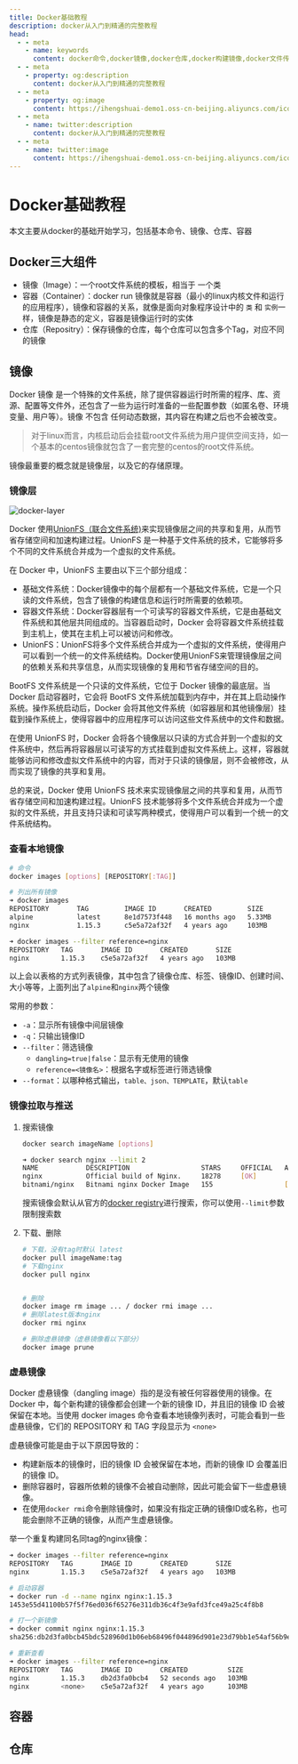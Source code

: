 ```yaml
---
title: Docker基础教程
description: docker从入门到精通的完整教程
head:
  - - meta
    - name: keywords
      content: docker命令,docker镜像,docker仓库,docker构建镜像,docker文件传输
  - - meta
    - property: og:description
      content: docker从入门到精通的完整教程
  - - meta
    - property: og:image
      content: https://ihengshuai-demo1.oss-cn-beijing.aliyuncs.com/icon-docker.png
  - - meta
    - name: twitter:description
      content: docker从入门到精通的完整教程
  - - meta
    - name: twitter:image
      content: https://ihengshuai-demo1.oss-cn-beijing.aliyuncs.com/icon-docker.png
---
```


# Docker基础教程

本文主要从docker的基础开始学习，包括基本命令、镜像、仓库、容器

## Docker三大组件
- 镜像（Image）：一个root文件系统的模板，相当于 一个类
- 容器（Container）：docker run 镜像就是容器（最小的linux内核文件和运行的应用程序），镜像和容器的关系，就像是面向对象程序设计中的 `类` 和 `实例`一样，镜像是静态的定义，容器是镜像运行时的实体
- 仓库（Repositry）：保存镜像的仓库，每个仓库可以包含多个Tag，对应不同的镜像

## 镜像
Docker 镜像 是一个特殊的文件系统，除了提供容器运行时所需的程序、库、资源、配置等文件外，还包含了一些为运行时准备的一些配置参数（如匿名卷、环境变量、用户等）。镜像 不包含 任何动态数据，其内容在构建之后也不会被改变。

>对于linux而言，内核启动后会挂载root文件系统为用户提供空间支持，如一个基本的centos镜像就包含了一套完整的centos的root文件系统。

镜像最重要的概念就是镜像层，以及它的存储原理。

### 镜像层
![docker-layer](https://ihengshuai-demo1.oss-cn-beijing.aliyuncs.com/docker-layer.png)

Docker 使用[UnionFS（联合文件系统)](https://en.wikipedia.org/wiki/UnionFS)来实现镜像层之间的共享和复用，从而节省存储空间和加速构建过程。UnionFS 是一种基于文件系统的技术，它能够将多个不同的文件系统合并成为一个虚拟的文件系统。

在 Docker 中，UnionFS 主要由以下三个部分组成：
- 基础文件系统：Docker镜像中的每个层都有一个基础文件系统，它是一个只读的文件系统，包含了镜像的构建信息和运行时所需要的依赖项。
- 容器文件系统：Docker容器层有一个可读写的容器文件系统，它是由基础文件系统和其他层共同组成的。当容器启动时，Docker 会将容器文件系统挂载到主机上，使其在主机上可以被访问和修改。
- UnionFS：UnionFS将多个文件系统合并成为一个虚拟的文件系统，使得用户可以看到一个统一的文件系统结构。Docker使用UnionFS来管理镜像层之间的依赖关系和共享信息，从而实现镜像的复用和节省存储空间的目的。

BootFS 文件系统是一个只读的文件系统，它位于 Docker 镜像的最底层。当 Docker 启动容器时，它会将 BootFS 文件系统加载到内存中，并在其上启动操作系统。操作系统启动后，Docker 会将其他文件系统（如容器层和其他镜像层）挂载到操作系统上，使得容器中的应用程序可以访问这些文件系统中的文件和数据。

在使用 UnionFS 时，Docker 会将各个镜像层以只读的方式合并到一个虚拟的文件系统中，然后再将容器层以可读写的方式挂载到虚拟文件系统上。这样，容器就能够访问和修改虚拟文件系统中的内容，而对于只读的镜像层，则不会被修改，从而实现了镜像的共享和复用。

总的来说，Docker 使用 UnionFS 技术来实现镜像层之间的共享和复用，从而节省存储空间和加速构建过程。UnionFS 技术能够将多个文件系统合并成为一个虚拟的文件系统，并且支持只读和可读写两种模式，使得用户可以看到一个统一的文件系统结构。

### 查看本地镜像
```sh
# 命令
docker images [options] [REPOSITORY[:TAG]]

# 列出所有镜像
➜ docker images
REPOSITORY       TAG         IMAGE ID       CREATED         SIZE
alpine           latest      8e1d7573f448   16 months ago   5.33MB
nginx            1.15.3      c5e5a72af32f   4 years ago     103MB

➜ docker images --filter reference=nginx
REPOSITORY   TAG       IMAGE ID       CREATED       SIZE
nginx        1.15.3    c5e5a72af32f   4 years ago   103MB
```
以上会以表格的方式列表镜像，其中包含了镜像仓库、标签、镜像ID、创建时间、大小等等，上面列出了`alpine`和`nginx`两个镜像

常用的参数：
- `-a`：显示所有镜像中间层镜像
- `-q`：只输出镜像ID
- `--filter`：筛选镜像
	+ `dangling=true|false`：显示有无使用的镜像
	+ `reference=<镜像名>`：根据名字或标签进行筛选镜像
- `--format`：以哪种格式输出，`table、json、TEMPLATE`，默认`table`

### 镜像拉取与推送
1. 搜索镜像
	```sh
	docker search imageName [options]
	
	➜ docker search nginx --limit 2
	NAME            DESCRIPTION                  STARS     OFFICIAL   AUTOMATED
	nginx           Official build of Nginx.     18278     [OK]
	bitnami/nginx   Bitnami nginx Docker Image   155                  [OK]
	```
	搜索镜像会默认从官方的[docker registry](https://hub.docker.com/search)进行搜索，你可以使用`--limit`参数限制搜索数

2. 下载、删除
	```sh
	# 下载，没有tag时默认 latest
	docker pull imageName:tag
	# 下载nginx
	docker pull nginx
	
	
	# 删除
	docker image rm image ... / docker rmi image ...
	# 删除latest版本nginx
	docker rmi nginx
	
	# 删除虚悬镜像（虚悬镜像看以下部分）
	docker image prune
	```

### 虚悬镜像
Docker 虚悬镜像（dangling image）指的是没有被任何容器使用的镜像。在 Docker 中，每个新构建的镜像都会创建一个新的镜像 ID，并且旧的镜像 ID 会被保留在本地。当使用 docker images 命令查看本地镜像列表时，可能会看到一些虚悬镜像，它们的 REPOSITORY 和 TAG 字段显示为 `<none>`

虚悬镜像可能是由于以下原因导致的：
- 构建新版本的镜像时，旧的镜像 ID 会被保留在本地，而新的镜像 ID 会覆盖旧的镜像 ID。
- 删除容器时，容器所依赖的镜像不会被自动删除，因此可能会留下一些虚悬镜像。
- 在使用`docker rmi`命令删除镜像时，如果没有指定正确的镜像ID或名称，也可能会删除不正确的镜像，从而产生虚悬镜像。

举一个重复构建同名同tag的nginx镜像：
```sh
➜ docker images --filter reference=nginx
REPOSITORY   TAG       IMAGE ID       CREATED       SIZE
nginx        1.15.3    c5e5a72af32f   4 years ago   103MB

# 启动容器
➜ docker run -d --name nginx nginx:1.15.3
1453e55d41100b57f5f76ed036f65276e311db36c4f3e9afd3fce49a25c4f8b8

# 打一个新镜像
➜ docker commit nginx nginx:1.15.3
sha256:db2d3fa0bcb45bdc528960d1b06eb68496f044896d901e23d79bb1e54af56b9e

# 重新查看
➜ docker images --filter reference=nginx
REPOSITORY   TAG       IMAGE ID       CREATED          SIZE
nginx        1.15.3    db2d3fa0bcb4   52 seconds ago   103MB
nginx        <none>    c5e5a72af32f   4 years ago      103MB
```

## 容器

## 仓库













